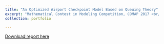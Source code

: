 ```yaml
---
title: "An Optimized Airport Checkpoint Model Based on Queuing Theory"
excerpt: "Mathematical Contest in Modeling Competition, COMAP 2017 <br/><img src='/images/portfolio-6-small.jpg'>"
collection: portfolio

---
```


<!---
This is an item in your portfolio. It can be have images or nice text. If you name the file .md, it will be parsed as markdown. If you name the file .html, it will be parsed as HTML. 
--->

[Download report here](http://changshiraine.github.io/files/COMAP.pdf)
